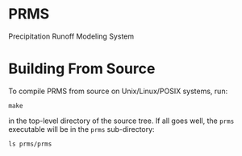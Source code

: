 # PRMS
Precipitation Runoff Modeling System

# Building From Source
To compile PRMS from source on Unix/Linux/POSIX systems, run:

```
make
```

in the top-level directory of the source tree. If all goes well, the `prms` executable will be in the `prms` sub-directory:

```
ls prms/prms
```
